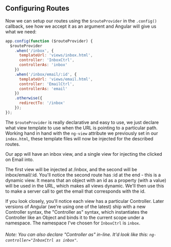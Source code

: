 ## Configuring Routes

Now we can setup our routes using the `$routeProvider` in the `.config()` callback, see how we accept it as an argument and Angular will give us what we need:

```js
app.config(function ($routeProvider) {
  $routeProvider
    .when('/inbox', {
      templateUrl: 'views/inbox.html',
      controller: 'InboxCtrl',
      controllerAs: 'inbox'
    })
    .when('/inbox/email/:id', {
      templateUrl: 'views/email.html',
      controller: 'EmailCtrl',
      controllerAs: 'email'
    })
    .otherwise({
      redirectTo: '/inbox'
    });
});
```

The `$routeProvider` is really declarative and easy to use, we just declare what view template to use when the URL is pointing to a particular path.  Working hand in hand with the `ng-view` attribute we previously set in our `index.html`, these template files will now be injected for the described routes.

Our app will have an inbox view, and a single view for injecting the clicked on Email into.

The first view will be injected at /inbox, and the second will be inbox/email/:id. You'll notice the second route has :id at the end - this is a dynamic view. It means that an object with an id as a property (with a value) will be used in the URL, which makes all views dynamic. We'll then use this to make a server call to get the email that corresponds with the id.

If you look closely, you'll notice each view has a particular Controller. Later versions of Angular (we're using one of the latest) ship with a new Controller syntax, the "Controller as" syntax, which instantiates the Controller like an Object and binds it to the current scope under a namespace. The namespace I've chosen for `InboxCtrl` is `inbox`.

###### Note: You can also declare "Controller as" in-line. It'd look like this: `ng-controller="InboxCtrl as inbox"`.
